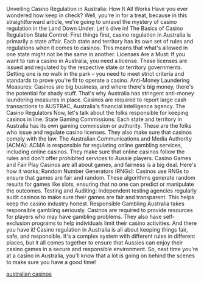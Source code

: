 Unveiling Casino Regulation in Australia: How It All Works
Have you ever wondered how keep in check? Well, you're in for a treat, because in this straightforward article, we're going to unravel the mystery of casino regulation in the Land Down Under. Let's dive in!
The Basics of Casino Regulation
State Control: First things first, casino regulation in Australia is primarily a state affair. Each state and territory has its own set of rules and regulations when it comes to casinos. This means that what's allowed in one state might not be the same in another.
Licenses Are a Must: If you want to run a casino in Australia, you need a license. These licenses are issued and regulated by the respective state or territory governments. Getting one is no walk in the park – you need to meet strict criteria and standards to prove you're fit to operate a casino.
Anti-Money Laundering Measures: Casinos are big business, and where there's big money, there's the potential for shady stuff. That's why Australia has stringent anti-money laundering measures in place. Casinos are required to report large cash transactions to AUSTRAC, Australia's financial intelligence agency.
The Casino Regulators
Now, let's talk about the folks responsible for keeping casinos in line:
State Gaming Commissions: Each state and territory in Australia has its own gaming commission or authority. These are the folks who issue and regulate casino licenses. They also make sure that casinos comply with the law.
The Australian Communications and Media Authority (ACMA): ACMA is responsible for regulating online gambling services, including online casinos. They make sure that online casinos follow the rules and don't offer prohibited services to Aussie players.
Casino Games and Fair Play
Casinos are all about games, and fairness is a big deal. Here's how it works:
Random Number Generators (RNGs): Casinos use RNGs to ensure that games are fair and random. These algorithms generate random results for games like slots, ensuring that no one can predict or manipulate the outcomes.
Testing and Auditing: Independent testing agencies regularly audit casinos to make sure their games are fair and transparent. This helps keep the casino industry honest.
Responsible Gambling
Australia takes responsible gambling seriously. Casinos are required to provide resources for players who may have gambling problems. They also have self-exclusion programs to help individuals limit their casino activities.
And there you have it! Casino regulation in Australia is all about keeping things fair, safe, and responsible. It's a complex system with different rules in different places, but it all comes together to ensure that Aussies can enjoy their casino games in a secure and responsible environment. 
So, next time you're at a casino in Australia, you'll know that a lot is going on behind the scenes to make sure you have a good time!

<a href="https://casinosonlineaus.com/" title="australian casinos">australian casinos</a>
